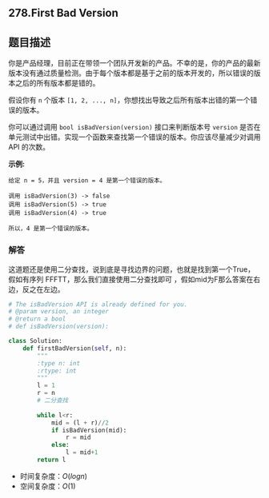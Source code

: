 ## 278.First Bad Version

## 题目描述

你是产品经理，目前正在带领一个团队开发新的产品。不幸的是，你的产品的最新版本没有通过质量检测。由于每个版本都是基于之前的版本开发的，所以错误的版本之后的所有版本都是错的。

假设你有 `n` 个版本 `[1, 2, ..., n]`，你想找出导致之后所有版本出错的第一个错误的版本。

你可以通过调用 `bool isBadVersion(version)` 接口来判断版本号 `version` 是否在单元测试中出错。实现一个函数来查找第一个错误的版本。你应该尽量减少对调用 API 的次数。

**示例:**

```
给定 n = 5，并且 version = 4 是第一个错误的版本。

调用 isBadVersion(3) -> false
调用 isBadVersion(5) -> true
调用 isBadVersion(4) -> true

所以，4 是第一个错误的版本。 
```



### 解答

​	这道题还是使用二分查找，说到底是寻找边界的问题，也就是找到第一个True，假如有序列
FFFTT，那么我们直接使用二分查找即可 ，假如mid为F那么答案在右边，反之在左边。

```python
# The isBadVersion API is already defined for you.
# @param version, an integer
# @return a bool
# def isBadVersion(version):

class Solution:
    def firstBadVersion(self, n):
        """
        :type n: int
        :rtype: int
        """
        l = 1
        r = n
        # 二分查找
        
        while l<r:
            mid = (l + r)//2
            if isBadVersion(mid):
                r = mid
            else:
                l = mid+1
        return l
```

- 时间复杂度：$O(logn)$
- 空间复杂度：$O(1)$ 
